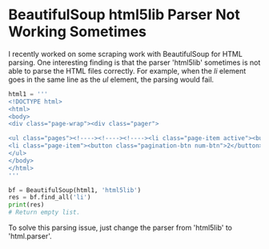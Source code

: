 # BeautifulSoup html5lib Parser Not Working Sometimes

I recently worked on some scraping work with BeautifulSoup for HTML parsing. One interesting finding is that the parser 'html5lib' sometimes is not able to parse the HTML files correctly. For example, when the *li* element goes in the same line as the *ul* element, the parsing would fail.

```python
html1 = '''
<!DOCTYPE html>
<html>
<body>
<div class="page-wrap"><div class="pager">

<ul class="pages"><!----><!----><!----><li class="page-item active"><button class="pagination-btn num-btn">1</button></li>
<li class="page-item"><button class="pagination-btn num-btn">2</button></li>
</ul>
</body>
</html>
'''

bf = BeautifulSoup(html1, 'html5lib')
res = bf.find_all('li')
print(res)
# Return empty list.
```

To solve this parsing issue, just change the parser from 'html5lib' to 'html.parser'.